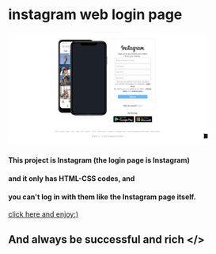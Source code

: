 # instagram web login page

  <img src="images/instagram-web-login-page.png"
            style="height:50%;width:80%;">
    </img>




#### This project is Instagram (the login page is Instagram)
#### and it only has HTML-CSS codes, and
#### you can't log in with them like the Instagram page itself.

<a href="http://127.0.0.1:5500/index.html">
click here and enjoy:)
</a>

## And always be successful and rich </>
